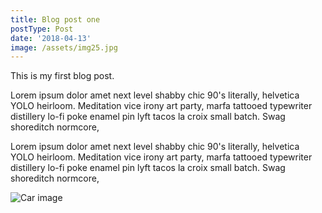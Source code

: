 ```yaml
---
title: Blog post one
postType: Post
date: '2018-04-13'
image: /assets/img25.jpg
---
```

This is my first blog post.

Lorem ipsum dolor amet next level shabby chic 90's literally, helvetica YOLO heirloom. Meditation vice irony art party, marfa tattooed typewriter distillery lo-fi poke enamel pin lyft tacos la croix small batch. Swag shoreditch normcore, 

Lorem ipsum dolor amet next level shabby chic 90's literally, helvetica YOLO heirloom. Meditation vice irony art party, marfa tattooed typewriter distillery lo-fi poke enamel pin lyft tacos la croix small batch. Swag shoreditch normcore, 

![Car image](/assets/img25.jpg)
